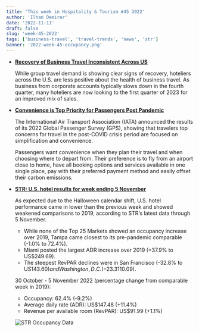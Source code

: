 ```yaml
---
title: 'This week in Hospitality & Tourism #45 2022'
author: 'Ilhan Demirer'
date: '2022-11-11'
draft: false
slug: 'week-45-2022'
tags: ['business-travel', 'travel-trends', 'news', 'str']
banner: '2022-week-45-occupancy.png'
---
```


- **[Recovery of Business Travel Inconsistent Across US](https://www.hospitalitynet.org/external/4113262.html)**

  While group travel demand is showing clear signs of recovery, hoteliers across the U.S. are less positive about the health of business travel. As business from corporate accounts typically slows down in the fourth quarter, many hoteliers are now looking to the first quarter of 2023 for an improved mix of sales.

- **[Convenience is Top Priority for Passengers Post Pandemic](https://www.hospitalitynet.org/news/4113264.html)**

  The International Air Transport Association (IATA) announced the results of its 2022 Global Passenger Survey (GPS), showing that travelers top concerns for travel in the post-COVID crisis period are focused on simplification and convenience.

  Passengers want convenience when they plan their travel and when choosing where to depart from. Their preference is to fly from an airport close to home, have all booking options and services available in one single place, pay with their preferred payment method and easily offset their carbon emissions.

- **[STR: U.S. hotel results for week ending 5 November](https://str.com/press-release/str-us-hotel-results-week-ending-5-november)**

  As expected due to the Halloween calendar shift, U.S. hotel performance came in lower than the previous week and showed weakened comparisons to 2019, according to STR‘s latest data through 5 November.

  - While none of the Top 25 Markets showed an occupancy increase over 2019, Tampa came closest to its pre-pandemic comparable (-1.0% to 72.4%).
  - Miami posted the largest ADR increase over 2019 (+37.9% to US$249.69).
  - The steepest RevPAR declines were in San Francisco (-32.8% to US$143.60) and Washington, D.C. (-23.3% to US$110.09).

  30 October - 5 November 2022 (percentage change from comparable week in 2019):

  - Occupancy: 62.4% (-9.2%)
  - Average daily rate (ADR): US$147.48 (+11.4%)
  - Revenue per available room (RevPAR): US$91.99 (+1.1%)

  ![STR Occupancy Data](/images/blogimages/2022-week-45-occupancy.png)
